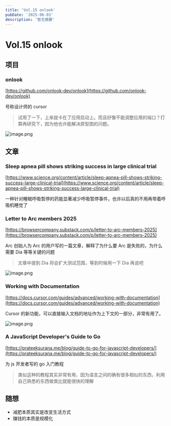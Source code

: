 ```yaml
---
title: 'Vol.15 onlook'
pubDate: '2025-06-03'
description: '暂无摘要'
---
```


# Vol.15 onlook


## 项目

### onlook

[https://github.com/onlook-dev/onlook](https://github.com/onlook-dev/onlook)

号称设计师的 cursor

> 试用了一下，上来就卡在了应用启动上。而且好像不能调整应用的端口？打算再研究下，因为他也许能解决原型图的问题。
> 

![image.png](/Vol.15_onlook-3.png)

## 文章

### **Sleep apnea pill shows striking success in large clinical trial**

[https://www.science.org/content/article/sleep-apnea-pill-shows-striking-success-large-clinical-trial](https://www.science.org/content/article/sleep-apnea-pill-shows-striking-success-large-clinical-trial)

一种针对睡眠呼吸暂停的药能显著减少呼吸暂停事件，也许以后真的不用再带着呼吸机睡觉了

### **Letter to Arc members 2025**

[https://browsercompany.substack.com/p/letter-to-arc-members-2025](https://browsercompany.substack.com/p/letter-to-arc-members-2025)

Arc 创始人为 Arc 的用户写的一篇文章，解释了为什么要 Arc 是失败的，为什么需要 Dia 等等关键的问题

> 文章中提到 Dia 将会扩大测试范围，等到时候用一下 Dia 再说吧
> 

![image.png](/Vol.15_onlook-1.png)

### **Working with Documentation**

[https://docs.cursor.com/guides/advanced/working-with-documentation](https://docs.cursor.com/guides/advanced/working-with-documentation)

Cursor 的新功能，可以直接输入文档的地址作为上下文的一部分，非常有用了。

![image.png](/Vol.15_onlook-2.png)

### **A JavaScript Developer's Guide to Go**

[https://prateeksurana.me/blog/guide-to-go-for-javascript-developers/](https://prateeksurana.me/blog/guide-to-go-for-javascript-developers/)

为 js 开发者写的 go 入门教程

> 类似这种的教程其实非常有用，因为语言之间的确有很多相似的东西，利用自己熟悉的东西做类比就能很快的理解
> 

## 随想

- 减肥本质其实是改变生活方式
- 赚钱的本质是规模化
